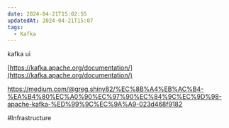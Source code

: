 ```yaml
---
date: 2024-04-21T15:02:55
updatedAt: 2024-04-21T15:07
tags:
  - Kafka
---
```

kafka ui

[https://kafka.apache.org/documentation/](https://kafka.apache.org/documentation/)

https://medium.com/@greg.shiny82/%EC%8B%A4%EB%AC%B4-%EA%B4%80%EC%A0%90%EC%97%90%EC%84%9C%EC%9D%98-apache-kafka-%ED%99%9C%EC%9A%A9-023d468f9182


#Infrastructure 